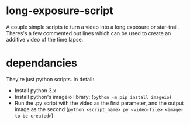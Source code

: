 # long-exposure-script
A couple simple scripts to turn a video into a long exposure or star-trail. Theres's a few commented out lines which can be used to create an additive video of the time lapse.

# dependancies
They're just python scripts. In detail:

* Install python 3.x
* Install python's imageio library: (`python -m pip install imageio`)
* Run the .py script with the video as the first parameter, and the output image as the second (`python <script_name>.py <video-file> <image-to-be-created>`)
